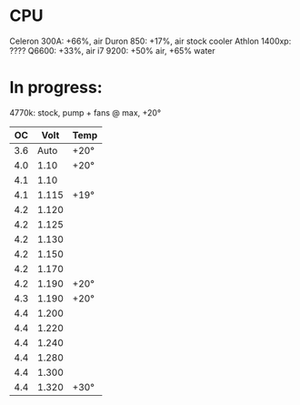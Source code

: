 # CPU
Celeron 300A: +66%, air
Duron 850: +17%, air stock cooler
Athlon 1400xp: ????
Q6600: +33%, air
i7 9200: +50% air, +65% water

# In progress:
4770k: stock, pump + fans @ max, +20°

| OC    | Volt    | Temp  |
|-------|---------|-------|
| 3.6   | Auto    | +20°  |
| 4.0   | 1.10    | +20°  |
| 4.1   | 1.10    |       | Unstable
| 4.1   | 1.115   | +19°  | Window opened
| 4.2   | 1.120   |       | Unstable
| 4.2   | 1.125   |       | Unstable
| 4.2   | 1.130   |       | Unstable
| 4.2   | 1.150   |       | Unstable
| 4.2   | 1.170   |       | Unstable
| 4.2   | 1.190   | +20°  |
| 4.3   | 1.190   | +20°  |
| 4.4   | 1.200   |       | Unstable
| 4.4   | 1.220   |       | Unstable
| 4.4   | 1.240   |       | Unstable
| 4.4   | 1.280   |       | Unstable
| 4.4   | 1.300   |       | Unstable
| 4.4   | 1.320   | +30°  |
